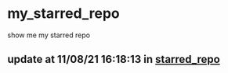# my_starred_repo
show me my starred repo

update at 11/08/21 16:18:13 in [starred_repo](./index.html)
---

